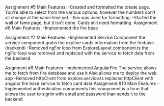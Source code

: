 Assignment #5 
Main Features:
  -Created and formatted the create page. You're able to select from the various options, however the numbers don't all change at the same time yet. 
      -flex was used for formatting.
  -Started the wall of fame page, but it isn't done. Cards still need formatting.
  Assignment #6 
  Main Features:
    -Implemented the fire base
  
  Assignment #7 
  Main Features:
    -Implemented Service Component
        the service component grabs the explore cards information from the firebase (backend)
    -Removed ngFor loop from ExploreLayout.component.ts 
        the ngFor loop was removed and replaced with the service to fetch data from the backend
  
  Asignment #8 
  Main Features
    -Implemented AngularFire
        The service allows me to fetch from fire database and use it
        Also allows me to deploy the web app
    -Removed httpClient from explore.service.ts
        replaced httpClient with angular fire base service to fetch card data
  Assignment #10
  Main Features
    -Implemented authenticatino components
          this component is a form that allows the user to signin with email and password than sends it to the backend
          




